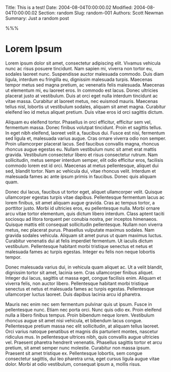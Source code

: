 Title: This is a test!
Date: 2004-08-04T0:00:00.02
Modified: 2004-08-04T0:00:00.02
Section: random
Slug: random-001
Authors: Scott Newman
Summary: Just a random post

%%%

# Lorem Ipsum

Lorem ipsum dolor sit amet, consectetur adipiscing elit. Vivamus vehicula nunc ac risus posuere tincidunt. Nam sapien mi, viverra non tortor eu, sodales laoreet nunc. Suspendisse auctor malesuada commodo. Duis diam ligula, interdum eu fringilla eu, dignissim malesuada turpis. Maecenas tempor metus sed magna pretium, ac venenatis felis malesuada. Maecenas ut elementum mi, eu laoreet eros. In commodo est lacus. Donec ultricies placerat justo at vestibulum. Duis at orci eget nulla interdum tincidunt ac vitae massa. Curabitur at laoreet metus, nec euismod mauris. Maecenas tellus nisl, lobortis ut vestibulum sodales, aliquam sit amet magna. Curabitur eleifend leo id metus aliquet pretium. Duis vitae eros id orci sagittis dictum.

Aliquam eu eleifend tortor. Phasellus in orci efficitur, efficitur sem vel, fermentum massa. Donec finibus volutpat tincidunt. Proin et sagittis tellus. In eget nibh eleifend, laoreet velit a, faucibus dui. Fusce est nisi, fermentum sed ligula et, malesuada varius augue. Cras ornare viverra odio non semper. Proin ullamcorper placerat lacus. Sed faucibus convallis magna, rhoncus rhoncus augue egestas eu. Nullam vestibulum nunc sit amet erat mattis gravida. Vestibulum consectetur libero et risus consectetur rutrum. Nam sollicitudin, metus semper interdum semper, elit odio efficitur eros, facilisis commodo lorem est id orci. Maecenas at metus pellentesque, aliquet dui sed, blandit tortor. Nam ac vehicula dui, vitae rhoncus velit. Interdum et malesuada fames ac ante ipsum primis in faucibus. Donec quis aliquam quam.

Donec dui lacus, faucibus ut tortor eget, aliquet ullamcorper velit. Quisque ullamcorper egestas turpis vitae dapibus. Pellentesque fermentum lacus ac lorem finibus, sit amet aliquam augue gravida. Cras ac tempus tortor, a porttitor justo. Morbi id ultricies eros, eu pellentesque nulla. Morbi ornare arcu vitae tortor elementum, quis dictum libero interdum. Class aptent taciti sociosqu ad litora torquent per conubia nostra, per inceptos himenaeos. Quisque mattis elit consequat sollicitudin pellentesque. Nullam non viverra metus, nec placerat purus. Phasellus vulputate maximus sodales. Nam gravida sodales vehicula. Aliquam sit amet purus ut quam maximus luctus. Curabitur venenatis dui at felis imperdiet fermentum. Ut iaculis dictum vestibulum. Pellentesque habitant morbi tristique senectus et netus et malesuada fames ac turpis egestas. Integer eu felis non neque lobortis tempor.

Donec malesuada varius dui, in vehicula quam aliquet ac. Ut a velit blandit, dignissim tortor sit amet, lacinia sem. Cras ullamcorper finibus aliquet. Integer dui lacus, sagittis ut massa eget, congue facilisis enim. Aliquam et viverra felis, non auctor libero. Pellentesque habitant morbi tristique senectus et netus et malesuada fames ac turpis egestas. Pellentesque ullamcorper luctus laoreet. Duis dapibus lacinia arcu id pharetra.

Mauris nec enim nec sem fermentum pulvinar quis ut ipsum. Fusce in pellentesque nunc. Etiam nec porta orci. Nunc quis odio ex. Proin eleifend nulla a libero finibus tempus. Proin bibendum neque lorem. Vestibulum rhoncus augue sit amet nisi vehicula, et bibendum lacus congue. Pellentesque pretium massa nec elit sollicitudin, at aliquam tellus laoreet. Orci varius natoque penatibus et magnis dis parturient montes, nascetur ridiculus mus. In pellentesque ultrices nibh, quis convallis augue ultricies vel. Praesent pharetra hendrerit venenatis. Phasellus sagittis tortor et arcu pretium, sit amet semper nunc molestie. Curabitur non massa ipsum. Praesent sit amet tristique ex. Pellentesque lobortis, sem congue consectetur sagittis, dui leo pharetra urna, eget cursus ligula augue vitae dolor. Morbi at odio vestibulum, consequat ipsum a, mollis risus.

